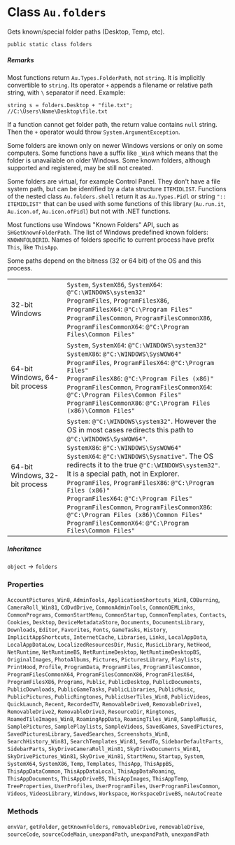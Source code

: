 # Class `Au.folders`

Gets known/special folder paths (Desktop, Temp, etc).

```
public static class folders
```

##### Remarks

Most functions return `Au.Types.FolderPath`, not `string`. It is implicitly convertible to `string`. Its operator `+` appends a filename or relative path string, with `\` separator if need. Example:

```
string s = folders.Desktop + "file.txt"; //C:\Users\Name\Desktop\file.txt
```

If a function cannot get folder path, the return value contains `null` string. Then the `+` operator would throw `System.ArgumentException`.

Some folders are known only on newer Windows versions or only on some computers. Some functions have a suffix like `_Win8` which means that the folder is unavailable on older Windows. Some known folders, although supported and registered, may be still not created.

Some folders are virtual, for example Control Panel. They don't have a file system path, but can be identified by a data structure `ITEMIDLIST`. Functions of the nested class `Au.folders.shell` return it as `Au.Types.Pidl` or string `":: ITEMIDLIST"` that can be used with some functions of this library (`Au.run.it`, `Au.icon.of`, `Au.icon.ofPidl`) but not with .NET functions.

Most functions use Windows "Known Folders" API, such as `SHGetKnownFolderPath`. The list of Windows predefined known folders: `KNOWNFOLDERID`. Names of folders specific to current process have prefix `This`, like `ThisApp`.

Some paths depend on the bitness (32 or 64 bit) of the OS and this process.

|  |  |
| --- | --- |
| 32-bit Windows | `System`, `SystemX86`, `SystemX64`: `@"C:\WINDOWS\system32"`<br>`ProgramFiles`, `ProgramFilesX86`, `ProgramFilesX64`: `@"C:\Program Files"`<br>`ProgramFilesCommon`, `ProgramFilesCommonX86`, `ProgramFilesCommonX64`: `@"C:\Program Files\Common Files"` |
| 64-bit Windows, 64-bit process | `System`, `SystemX64`: `@"C:\WINDOWS\system32"`<br>`SystemX86`: `@"C:\WINDOWS\SysWOW64"`<br>`ProgramFiles`, `ProgramFilesX64`: `@"C:\Program Files"`<br>`ProgramFilesX86`: `@"C:\Program Files (x86)"`<br>`ProgramFilesCommon`, `ProgramFilesCommonX64`: `@"C:\Program Files\Common Files"`<br>`ProgramFilesCommonX86`: `@"C:\Program Files (x86)\Common Files"` |
| 64-bit Windows, 32-bit process | `System`: `@"C:\WINDOWS\system32"`. However the OS in most cases redirects this path to `@"C:\WINDOWS\SysWOW64"`. <br>`SystemX86`: `@"C:\WINDOWS\SysWOW64"`<br>`SystemX64`: `@"C:\WINDOWS\Sysnative"`. The OS redirects it to the true `@"C:\WINDOWS\system32"`. It is a special path, not in Explorer. <br>`ProgramFiles`, `ProgramFilesX86`: `@"C:\Program Files (x86)"`<br>`ProgramFilesX64`: `@"C:\Program Files"`<br>`ProgramFilesCommon`, `ProgramFilesCommonX86`: `@"C:\Program Files (x86)\Common Files"`<br>`ProgramFilesCommonX64`: `@"C:\Program Files\Common Files"` |

##### Inheritance

`object` → `folders`

### Properties

`AccountPictures_Win8`, `AdminTools`, `ApplicationShortcuts_Win8`, `CDBurning`, `CameraRoll_Win81`, `CdDvdDrive`, `CommonAdminTools`, `CommonOEMLinks`, `CommonPrograms`, `CommonStartMenu`, `CommonStartup`, `CommonTemplates`, `Contacts`, `Cookies`, `Desktop`, `DeviceMetadataStore`, `Documents`, `DocumentsLibrary`, `Downloads`, `Editor`, `Favorites`, `Fonts`, `GameTasks`, `History`, `ImplicitAppShortcuts`, `InternetCache`, `Libraries`, `Links`, `LocalAppData`, `LocalAppDataLow`, `LocalizedResourcesDir`, `Music`, `MusicLibrary`, `NetHood`, `NetRuntime`, `NetRuntimeBS`, `NetRuntimeDesktop`, `NetRuntimeDesktopBS`, `OriginalImages`, `PhotoAlbums`, `Pictures`, `PicturesLibrary`, `Playlists`, `PrintHood`, `Profile`, `ProgramData`, `ProgramFiles`, `ProgramFilesCommon`, `ProgramFilesCommonX64`, `ProgramFilesCommonX86`, `ProgramFilesX64`, `ProgramFilesX86`, `Programs`, `Public`, `PublicDesktop`, `PublicDocuments`, `PublicDownloads`, `PublicGameTasks`, `PublicLibraries`, `PublicMusic`, `PublicPictures`, `PublicRingtones`, `PublicUserTiles_Win8`, `PublicVideos`, `QuickLaunch`, `Recent`, `RecordedTV`, `RemovableDrive0`, `RemovableDrive1`, `RemovableDrive2`, `RemovableDrive3`, `ResourceDir`, `Ringtones`, `RoamedTileImages_Win8`, `RoamingAppData`, `RoamingTiles_Win8`, `SampleMusic`, `SamplePictures`, `SamplePlaylists`, `SampleVideos`, `SavedGames`, `SavedPictures`, `SavedPicturesLibrary`, `SavedSearches`, `Screenshots_Win8`, `SearchHistory_Win81`, `SearchTemplates_Win81`, `SendTo`, `SidebarDefaultParts`, `SidebarParts`, `SkyDriveCameraRoll_Win81`, `SkyDriveDocuments_Win81`, `SkyDrivePictures_Win81`, `SkyDrive_Win81`, `StartMenu`, `Startup`, `System`, `SystemX64`, `SystemX86`, `Temp`, `Templates`, `ThisApp`, `ThisAppBS`, `ThisAppDataCommon`, `ThisAppDataLocal`, `ThisAppDataRoaming`, `ThisAppDocuments`, `ThisAppDriveBS`, `ThisAppImages`, `ThisAppTemp`, `TreeProperties`, `UserProfiles`, `UserProgramFiles`, `UserProgramFilesCommon`, `Videos`, `VideosLibrary`, `Windows`, `Workspace`, `WorkspaceDriveBS`, `noAutoCreate`

### Methods

`envVar`, `getFolder`, `getKnownFolders`, `removableDrive`, `removableDrive`, `sourceCode`, `sourceCodeMain`, `unexpandPath`, `unexpandPath`, `unexpandPath`